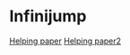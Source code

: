 # Infinijump

[Helping paper](http://liu.diva-portal.org/smash/get/diva2:1265466/FULLTEXT01.pdf)
[Helping paper2](https://www.cs.hmc.edu/~pmawhorter/research/papers/procedural_level_generation_using_occupancy_regulated_extension-Mawhorter_Mateas-2010.pdf)
